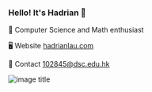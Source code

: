 ### Hello! It's Hadrian 👋
🧠 Computer Science and Math enthusiast

🖥️ Website [hadrianlau.com](https://hadrianlau.com)

📨 Contact [102845@dsc.edu.hk](mailto:102845@dsc.edu.hk)

![image title](https://rushter.com/counter.svg)
